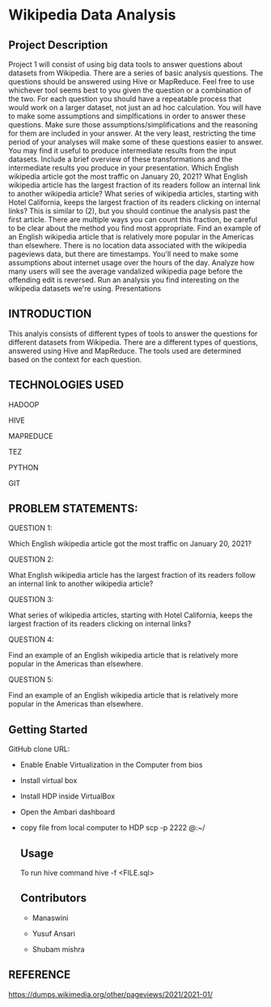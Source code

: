 # Wikipedia Data Analysis

## Project Description



Project 1 will consist of using big data tools to answer questions about datasets from Wikipedia. There are a series of basic analysis questions. The questions should be answered using Hive or MapReduce. Feel free to use whichever tool seems best to you given the question or a combination of the two. For each question you should have a repeatable process that would work on a larger dataset, not just an ad hoc calculation. You will have to make some assumptions and simplfications in order to answer these questions. Make sure those assumptions/simplifications and the reasoning for them are included in your answer. At the very least, restricting the time period of your analyses will make some of these questions easier to answer. You may find it useful to produce intermediate results from the input datasets. Include a brief overview of these transformations and the intermediate results you produce in your presentation. Which English wikipedia article got the most traffic on January 20, 2021? What English wikipedia article has the largest fraction of its readers follow an internal link to another wikipedia article? What series of wikipedia articles, starting with Hotel California, keeps the largest fraction of its readers clicking on internal links? This is similar to (2), but you should continue the analysis past the first article. There are multiple ways you can count this fraction, be careful to be clear about the method you find most appropriate. Find an example of an English wikipedia article that is relatively more popular in the Americas than elsewhere. There is no location data associated with the wikipedia pageviews data, but there are timestamps. You'll need to make some assumptions about internet usage over the hours of the day. Analyze how many users will see the average vandalized wikipedia page before the offending edit is reversed. Run an analysis you find interesting on the wikipedia datasets we're using. Presentations


## INTRODUCTION

This analyis consists of different types of tools to answer the questions  for different datasets from Wikipedia. 
There are a different types of  questions, answered using Hive and MapReduce. 
The tools used are determined based on the context for each question. 



## TECHNOLOGIES USED

HADOOP

HIVE

MAPREDUCE

TEZ

PYTHON

GIT



## PROBLEM STATEMENTS:

QUESTION 1:

Which English wikipedia article got the most traffic on January 20, 2021?


QUESTION 2:

What English wikipedia article has the largest fraction of its readers follow an internal link to another wikipedia article?

QUESTION 3:

What series of wikipedia articles, starting with Hotel California, keeps the largest fraction of its readers clicking on internal links? 

QUESTION 4:

Find an example of an English wikipedia article that is relatively more popular in the Americas than elsewhere.

QUESTION 5:

Find an example of an English wikipedia article that is relatively more popular in the Americas than elsewhere.

## Getting Started


GitHub clone URL: 

* Enable Enable Virtualization in the Computer from bios

* Install virtual box

* Install HDP inside VirtualBox

* Open the Ambari dashboard

* copy file from local computer to HDP scp -p 2222 <FILE> <user>@<ip>:~/
  
  
  
  ## Usage
  
     To run hive command hive -f <FILE.sql>
  
  ## Contributors
  
  * Manaswini
  
  * Yusuf Ansari
  
  * Shubam mishra
  
  
  
  

## REFERENCE

https://dumps.wikimedia.org/other/pageviews/2021/2021-01/







